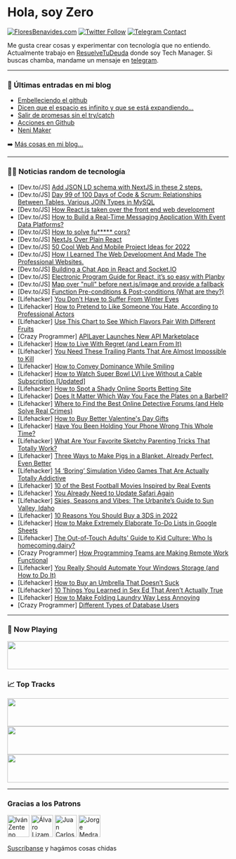 # Hola, soy Zero

[![FloresBenavides.com](https://img.shields.io/website?down_message=oops&label=MiBlog&style=for-the-badge&up_message=online&url=https%3A%2F%2Ffloresbenavides.com)](https://floresbenavides.com) [![Twitter Follow](https://img.shields.io/twitter/follow/ZeroDragon?color=%231DA1F2&label=Follow&logo=twitter&logoColor=ffffff&style=for-the-badge)](https://twitter.com/zerodragon) [![Telegram Contact](https://img.shields.io/badge/escr%C3%ADbeme-ZeroDragon-%2326A5E4?style=for-the-badge&logo=telegram)](https://t.me/zerodragon)

Me gusta crear cosas y experimentar con tecnología que no entiendo.
Actualmente trabajo en [ResuelveTuDeuda](http://github.com/resuelve) donde soy Tech Manager.
Si buscas chamba, mandame un mensaje en [telegram](https://t.me/zerodragon).

---

### 📕 Últimas entradas en mi blog
<!-- BLOG-POST-LIST:START -->
- [Embelleciendo el github](https://floresbenavides.com/embelleciendo-el-github/)
- [Dicen que el espacio es infinito y que se está expandiendo…](https://floresbenavides.com/dicen-que-el-espacio-es-infinito-y-que-se-esta-expandiendo/)
- [Salir de promesas sin el try/catch](https://floresbenavides.com/salir-de-promesas-sin-el-try-catch/)
- [Acciones en Github](https://floresbenavides.com/acciones-en-github/)
- [Neni Maker](https://floresbenavides.com/neni-maker/)
<!-- BLOG-POST-LIST:END -->

➡️ [Más cosas en mi blog...](https://floresbenavides.com)

---

### 👨‍💻 Noticias random de tecnología
<!-- TECH-POSTS:START -->
- [Dev.to/JS] [Add JSON LD schema with NextJS in these 2 steps.](https://dev.to/priteshbaviskar/add-json-ld-schema-with-nextjs-in-these-3-steps-49ja)
- [Dev.to/JS] [Day 99 of 100 Days of Code &amp; Scrum: Relationships Between Tables, Various JOIN Types in MySQL](https://dev.to/rammina/day-99-of-100-days-of-code-scrum-relationships-between-tables-various-join-types-in-mysql-3l0p)
- [Dev.to/JS] [How React.js taken over the front end web development](https://dev.to/shahbazkhan/how-reactjs-taken-over-the-front-end-web-development-4gel)
- [Dev.to/JS] [How to Build a Real-Time Messaging Application With Event Data Platforms?](https://dev.to/push_technology/how-to-build-a-real-time-messaging-application-with-event-data-platforms-c7a)
- [Dev.to/JS] [How to solve fu***** cors?](https://dev.to/lautaro/how-to-solve-fu-cors-39f6)
- [Dev.to/JS] [NextJs Over Plain React](https://dev.to/jainegi/nextjs-over-plain-react-43fo)
- [Dev.to/JS] [50 Cool Web And Mobile Project Ideas for 2022](https://dev.to/andrewbaisden/50-cool-web-and-mobile-project-ideas-for-2022-1flj)
- [Dev.to/JS] [How I Learned The Web Development And Made The Professional Websites.](https://dev.to/sreeram02/how-i-learned-the-web-development-and-made-the-professional-websites-5d5a)
- [Dev.to/JS] [Building a Chat App in React and Socket.IO](https://dev.to/coder4_life/building-a-chat-app-in-react-and-socketio-16b6)
- [Dev.to/JS] [Electronic Program Guide for React, it’s so easy with Planby](https://dev.to/kozerkarol/electronic-program-guide-for-react-its-so-easy-with-planby-1oa9)
- [Dev.to/JS] [Map over &quot;null&quot; before next.js/image and provide a fallback](https://dev.to/negprof/map-over-null-for-nextjsimage-and-provide-a-placeholder-3i3e)
- [Dev.to/JS] [Function Pre-conditions &amp; Post-conditions &lpar;What are they?&rpar;](https://dev.to/cleancodestudio/function-pre-conditions-post-conditions-what-are-they-5eff)
- [Lifehacker] [You Don&#39;t Have to Suffer From Winter Eyes](https://lifehacker.com/you-dont-have-to-suffer-from-winter-eyes-1848520098)
- [Lifehacker] [How to Pretend to Like Someone You Hate, According to Professional Actors](https://lifehacker.com/how-to-pretend-to-like-someone-you-hate-according-to-p-1848520093)
- [Lifehacker] [Use This Chart to See Which Flavors Pair With Different Fruits](https://lifehacker.com/use-this-chart-to-see-which-flavors-pair-with-different-1848520090)
- [Crazy Programmer] [APILayer Launches New API Marketplace](https://www.thecrazyprogrammer.com/2022/02/apilayer-launches-new-api-marketplace.html)
- [Lifehacker] [How to Live With Regret &lpar;and Learn From It&rpar;](https://lifehacker.com/how-to-live-with-regret-and-learn-from-it-1848520020)
- [Lifehacker] [You Need These Trailing Plants That Are Almost Impossible to Kill](https://lifehacker.com/you-need-these-trailing-plants-that-are-almost-impossib-1848520024)
- [Lifehacker] [How to Convey Dominance While Smiling](https://lifehacker.com/how-to-convey-dominance-while-smiling-1848520031)
- [Lifehacker] [How to Watch Super Bowl LVI Live Without a Cable Subscription [Updated]](https://lifehacker.com/you-can-legally-stream-super-bowl-lvi-for-free-1848462035)
- [Lifehacker] [How to Spot a Shady Online Sports Betting Site](https://lifehacker.com/how-to-spot-a-shady-online-sports-betting-site-1848525467)
- [Lifehacker] [Does It Matter Which Way You Face the Plates on a Barbell?](https://lifehacker.com/does-it-matter-which-way-you-face-the-plates-on-a-barbe-1848524998)
- [Lifehacker] [Where to Find the Best Online Detective Forums &lpar;and Help Solve Real Crimes&rpar;](https://lifehacker.com/where-to-find-the-best-online-detective-forums-and-hel-1848510310)
- [Lifehacker] [How to Buy Better Valentine&#39;s Day Gifts](https://lifehacker.com/how-to-buy-better-valentines-day-gifts-1848524230)
- [Lifehacker] [Have You Been Holding Your Phone Wrong This Whole Time?](https://lifehacker.com/have-you-been-holding-your-phone-wrong-this-whole-time-1848521531)
- [Lifehacker] [What Are Your Favorite Sketchy Parenting Tricks That Totally Work?](https://lifehacker.com/what-are-your-favorite-sketchy-parenting-tricks-that-to-1848523125)
- [Lifehacker] [Three Ways to Make Pigs in a Blanket, Already Perfect, Even Better](https://lifehacker.com/three-ways-to-make-pigs-in-a-blanket-already-perfect-1848520041)
- [Lifehacker] [14 ‘Boring’ Simulation Video Games That Are Actually Totally Addictive](https://lifehacker.com/14-boring-simulation-video-games-that-are-actually-to-1848516386)
- [Lifehacker] [10 of the Best Football Movies Inspired by Real Events](https://lifehacker.com/10-of-the-best-football-movies-inspired-by-real-events-1848514587)
- [Lifehacker] [You Already Need to Update Safari Again](https://lifehacker.com/you-already-need-to-update-safari-again-1848522230)
- [Lifehacker] [Skies, Seasons and Vibes: The Urbanite’s Guide to Sun Valley, Idaho](https://lifehacker.com/skies-seasons-and-vibes-the-urbanite-s-guide-to-sun-v-1848474803)
- [Lifehacker] [10 Reasons You Should Buy a 3DS in 2022](https://lifehacker.com/10-reasons-you-should-buy-a-3ds-in-2022-1848514921)
- [Lifehacker] [How to Make Extremely Elaborate To-Do Lists in Google Sheets](https://lifehacker.com/how-to-make-extremely-elaborate-to-do-lists-in-google-s-1848517398)
- [Lifehacker] [The Out-of-Touch Adults&#39; Guide to Kid Culture: Who Is homecoming.dairy?](https://lifehacker.com/the-out-of-touch-adults-guide-to-kid-culture-who-is-ho-1848520478)
- [Crazy Programmer] [How Programming Teams are Making Remote Work Functional](https://www.thecrazyprogrammer.com/2022/02/how-programming-teams-are-making-remote-work-functional.html)
- [Lifehacker] [You Really Should Automate Your Windows Storage &lpar;and How to Do It&rpar;](https://lifehacker.com/you-really-should-automate-your-windows-storage-and-ho-1848513143)
- [Lifehacker] [How to Buy an Umbrella That Doesn’t Suck](https://lifehacker.com/how-to-buy-an-umbrella-that-doesn-t-suck-1848515935)
- [Lifehacker] [10 Things You Learned in Sex Ed That Aren’t Actually True](https://lifehacker.com/10-lies-you-learned-in-sex-ed-1848517072)
- [Lifehacker] [How to Make Folding Laundry Way Less Annoying](https://lifehacker.com/how-to-make-folding-laundry-way-less-annoying-1848516606)
- [Crazy Programmer] [Different Types of Database Users](https://www.thecrazyprogrammer.com/2022/02/types-of-database-users.html)<!-- TECH-POSTS:END -->

---

### 🎵 Now Playing
<a href="https://spotify-now-playing-dun.vercel.app/now-playing?open"><img src="https://spotify-now-playing-dun.vercel.app/now-playing" width="540" height="64"></a>

### 📈 Top Tracks
<a href="https://spotify-now-playing-dun.vercel.app/top-tracks?i=1&open"><img src="https://spotify-now-playing-dun.vercel.app/top-tracks?i=1" width="540" height="64"></a>
<a href="https://spotify-now-playing-dun.vercel.app/top-tracks?i=2&open"><img src="https://spotify-now-playing-dun.vercel.app/top-tracks?i=2" width="540" height="64"></a>
<a href="https://spotify-now-playing-dun.vercel.app/top-tracks?i=3&open"><img src="https://spotify-now-playing-dun.vercel.app/top-tracks?i=3" width="540" height="64"></a>

---

### Gracias a los Patrons
[<img src="https://avatars.githubusercontent.com/u/243380?v=4" alt="Iván Zenteno" width="50px">](https://github.com/k001) [<img src="https://avatars.githubusercontent.com/u/19955639?v=4" alt="Álvaro Lizama" width="50px">](https://github.com/alvarolizama) [<img src="https://avatars.githubusercontent.com/u/2718753?v=4" alt="Juan Carlos Ruiz" width="50px">](https://github.com/JuanCrg90) [<img src="https://avatars.githubusercontent.com/u/37025?v=4" alt="Jorge Medrano" width="50px">](https://github.com/h1pp1e) 

[Suscríbanse](https://www.patreon.com/zerodragon) y hagámos cosas chidas
